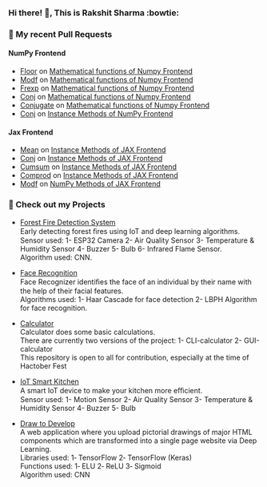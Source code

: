 ### Hi there! 👋, This is **Rakshit Sharma** :bowtie:

### 🔨 My recent Pull Requests

#### NumPy Frontend
- [Floor](https://github.com/unifyai/ivy/pull/12948) on [Mathematical functions of Numpy Frontend](https://github.com/unifyai/ivy/issues/1525)
- [Modf](https://github.com/unifyai/ivy/pull/11680) on [Mathematical functions of Numpy Frontend](https://github.com/unifyai/ivy/issues/1525)
- [Frexp](https://github.com/unifyai/ivy/pull/11681) on [Mathematical functions of Numpy Frontend](https://github.com/unifyai/ivy/issues/1525)
- [Conj](https://github.com/unifyai/ivy/pull/13248) on [Mathematical functions of Numpy Frontend](https://github.com/unifyai/ivy/issues/1525)
- [Conjugate](https://github.com/unifyai/ivy/pull/14594) on [Mathematical functions of Numpy Frontend](https://github.com/unifyai/ivy/issues/1525)
- [Conj](https://github.com/unifyai/ivy/pull/15085) on [Instance Methods of NumPy Frontend](https://github.com/unifyai/ivy/issues/3607)

#### Jax Frontend
- [Mean](https://github.com/unifyai/ivy/pull/14172) on [Instance Methods of JAX Frontend](https://github.com/unifyai/ivy/issues/3617)
- [Conj](https://github.com/unifyai/ivy/pull/14541) on [Instance Methods of JAX Frontend](https://github.com/unifyai/ivy/issues/3617)
- [Cumsum](https://github.com/unifyai/ivy/pull/14952) on [Instance Methods of JAX Frontend](https://github.com/unifyai/ivy/issues/3617)
- [Comprod](https://github.com/unifyai/ivy/pull/14955) on [Instance Methods of JAX Frontend](https://github.com/unifyai/ivy/issues/3617)
- [Modf](https://github.com/unifyai/ivy/pull/14525) on [NumPy Methods of JAX Frontend](https://github.com/unifyai/ivy/issues/8426)

### 👷 Check out my Projects

- [Forest Fire Detection System](https://github.com/RakshitKumar04/Forest-Fire-Detection-System)<br>
  Early detecting forest ﬁres using IoT and deep learning algorithms.<br>
  Sensor used: 1- ESP32 Camera 2- Air Quality Sensor 3- Temperature & Humidity Sensor 4- Buzzer 5- Bulb 6- Infrared Flame Sensor.<br>
  Algorithm used: CNN.<br>

- [Face Recognition](https://github.com/RakshitKumar04/Face_Recognition)<br>
  Face Recognizer identiﬁes the face of an individual by their name with the help of their facial features.<br>
  Algorithms used: 1- Haar Cascade for face detection 2- LBPH Algorithm for face recognition.<br>

- [Calculator](https://github.com/RakshitKumar04/Calculator)<br>
  Calculator does some basic calculations.<br>
  There are currently two versions of the project: 1- CLI-calculator 2- GUI-calculator<br>
  This repository is open to all for contribution, especially at the time of Hactober Fest<br>

- [IoT Smart Kitchen](https://github.com/RakshitKumar04/IoT_Smart_Kitchen)<br>
  A smart IoT device to make your kitchen more eﬃcient.<br>
  Sensor used: 1- Motion Sensor 2- Air Quality Sensor 3- Temperature & Humidity Sensor 4- Buzzer 5- Bulb<br>
  
- [Draw to Develop](https://github.com/RakshitKumar04/Draw2Develop-2)<br>
  A web application where you upload pictorial drawings of major HTML components which are transformed into a single page website via Deep Learning. <br>
  Libraries used: 1‑ TensorFlow 2‑ TensorFlow (Keras) <br>
  Functions used: 1‑ ELU 2‑ ReLU 3‑ Sigmoid <br>
  Algorithm used: CNN <br>
